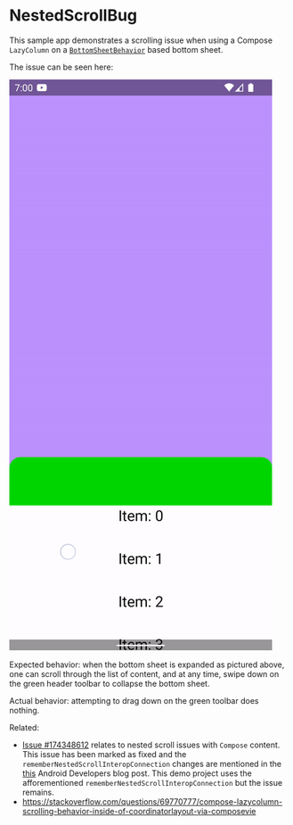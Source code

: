 # NestedScrollBug

This sample app demonstrates a scrolling issue when using a Compose `LazyColumn` on a [`BottomSheetBehavior`](https://github.com/material-components/material-components-android/blob/master/lib/java/com/google/android/material/bottomsheet/BottomSheetBehavior.java) based bottom sheet.

The issue can be seen here:

![Screenshot](static/bug.gif)

Expected behavior: when the bottom sheet is expanded as pictured above, one can scroll through the list of content, and at any time, swipe down on the green header toolbar to collapse the bottom sheet.

Actual behavior: attempting to drag down on the green toolbar does nothing.


Related:
* [Issue #174348612](https://issuetracker.google.com/issues/174348612) relates to nested scroll issues with `Compose` content. This issue has been marked as fixed and the `rememberNestedScrollInteropConnection` changes are mentioned in the [this](https://android-developers.googleblog.com/2022/05/whats-new-in-jetpack-compose.html) Android Developers blog post. This demo project uses the afforementioned `rememberNestedScrollInteropConnection` but the issue remains.
* https://stackoverflow.com/questions/69770777/compose-lazycolumn-scrolling-behavior-inside-of-coordinatorlayout-via-composevie

